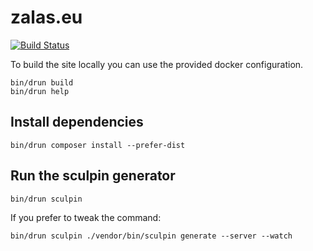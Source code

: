 # zalas.eu

[![Build Status](https://travis-ci.org/jakzal/zalas.eu.svg?branch=source)](https://travis-ci.org/jakzal/zalas.eu)

To build the site locally you can use the provided docker configuration.

    bin/drun build
    bin/drun help

## Install dependencies

    bin/drun composer install --prefer-dist

## Run the sculpin generator

    bin/drun sculpin

If you prefer to tweak the command:

    bin/drun sculpin ./vendor/bin/sculpin generate --server --watch
